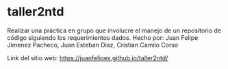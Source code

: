 # taller2ntd

Realizar una práctica en grupo que involucre el manejo de un repositorio de código siguiendo los requerimientos dados.
Hecho por: Juan Felipe Jimenez Pacheco, Juan Esteban Diaz, Cristian Camilo Corso

Link del sitio web: https://juanfelipex.github.io/taller2ntd/
